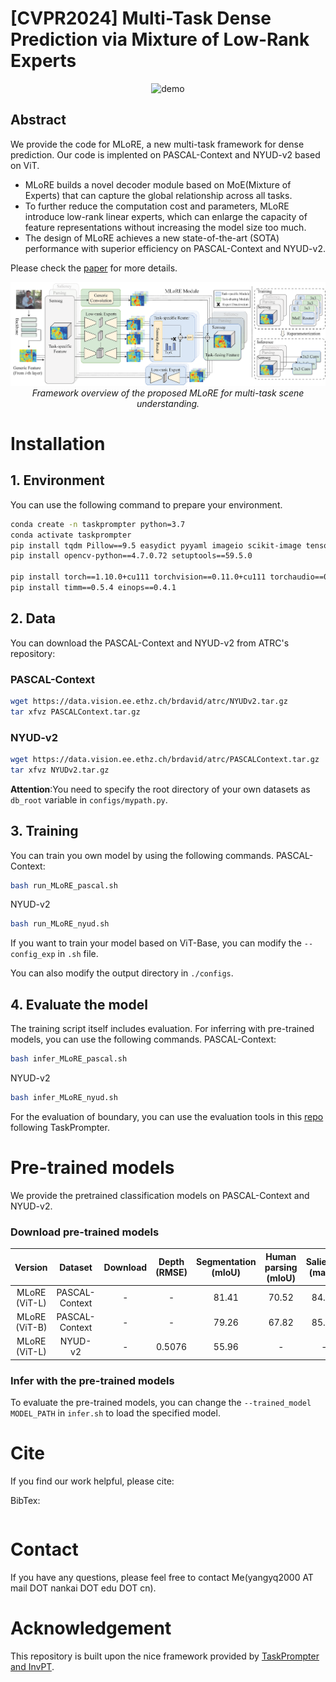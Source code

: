 #  [CVPR2024] Multi-Task Dense Prediction via Mixture of Low-Rank Experts

<p align="center">
  <img src="imgs/demo.gif" alt="demo">
</p>

##  Abstract
We provide the code for MLoRE, a new multi-task framework for dense prediction. Our code is implented on PASCAL-Context and NYUD-v2 based on ViT.

- MLoRE builds a novel decoder module based on MoE(Mixture of Experts) that can capture the global relationship across all tasks.
- To further reduce the computation cost and parameters, MLoRE introduce low-rank linear experts, which can enlarge the capacity of feature representations without increasing the model size too much.
- The design of MLoRE achieves a new state-of-the-art (SOTA) performance with superior efficiency on PASCAL-Context and NYUD-v2. 

Please check the [paper]() for more details.
<p align="center">
  <img alt="img-name" src="imgs/pipeline1.png" width="800">
  <br>
    <em>Framework overview of the proposed MLoRE for multi-task scene understanding.</em>
</p>

# Installation

## 1. Environment
You can use the following command to prepare your environment.
```bash
conda create -n taskprompter python=3.7
conda activate taskprompter
pip install tqdm Pillow==9.5 easydict pyyaml imageio scikit-image tensorboard
pip install opencv-python==4.7.0.72 setuptools==59.5.0

pip install torch==1.10.0+cu111 torchvision==0.11.0+cu111 torchaudio==0.10.0 -f https://download.pytorch.org/whl/torch_stable.html
pip install timm==0.5.4 einops==0.4.1
```

## 2. Data
You can download the PASCAL-Context and NYUD-v2 from ATRC's repository:
### PASCAL-Context
```bash
wget https://data.vision.ee.ethz.ch/brdavid/atrc/NYUDv2.tar.gz
tar xfvz PASCALContext.tar.gz
```
### NYUD-v2
```bash
wget https://data.vision.ee.ethz.ch/brdavid/atrc/PASCALContext.tar.gz
tar xfvz NYUDv2.tar.gz
```

**Attention**:You need to specify the root directory of your own datasets as ```db_root``` variable in ```configs/mypath.py```.


## 3. Training
You can train you own model by using the following commands.
PASCAL-Context:
```bash
bash run_MLoRE_pascal.sh
```

NYUD-v2
```bash
bash run_MLoRE_nyud.sh
```

If you want to train your model based on ViT-Base, you can modify the ```--config_exp``` in ```.sh``` file.

You can also modify the output directory in ```./configs```.

## 4. Evaluate the model
The training script itself includes evaluation. 
For inferring with pre-trained models, you can use the following commands.
PASCAL-Context:
```bash
bash infer_MLoRE_pascal.sh
```

NYUD-v2
```bash
bash infer_MLoRE_nyud.sh
```

For the evaluation of boundary, you can use the evaluation tools in this [repo](https://github.com/prismformore/Boundary-Detection-Evaluation-Tools) following TaskPrompter.

# Pre-trained models
We provide the pretrained classification models on PASCAL-Context and NYUD-v2.

### Download pre-trained models
|Version | Dataset | Download | Depth (RMSE) | Segmentation (mIoU) |  Human parsing (mIoU) | Saliency (maxF) | Normals (mErr) | Boundary (odsF) | 
|:-:|:-:|:-:|:-:|:-:|:-:|:-:|:-:|:-:|
| MLoRE (ViT-L)| PASCAL-Context | - | - |81.41 | 70.52 |84.90 | 13.51 | 75.42 |
| MLoRE (ViT-B)| PASCAL-Context | - | - | 79.26 | 67.82 |85.31 | 13.65 | 74.69 |
| MLoRE (ViT-L) | NYUD-v2 | - | 0.5076 | 55.96 | - | - | 18.33 | 78.43 |

### Infer with the pre-trained models
To evaluate the pre-trained models, you can change the ```--trained_model MODEL_PATH``` in ```infer.sh``` to load the specified model.

#  Cite
<!-- Please consider :star2: star our project to share with your community if you find this repository helpful! -->
If you find our work helpful, please cite:

BibTex:
```

```

# Contact
If you have any questions, please feel free to contact Me(yangyq2000 AT mail DOT nankai DOT edu DOT cn).

# Acknowledgement
This repository is built upon the nice framework provided by [TaskPrompter and InvPT](https://github.com/prismformore/Multi-Task-Transformer).

